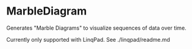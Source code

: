 # MarbleDiagram

Generates "Marble Diagrams" to visualize sequences of data over time.

Currently only supported with LinqPad.
See ./linqpad/readme.md
